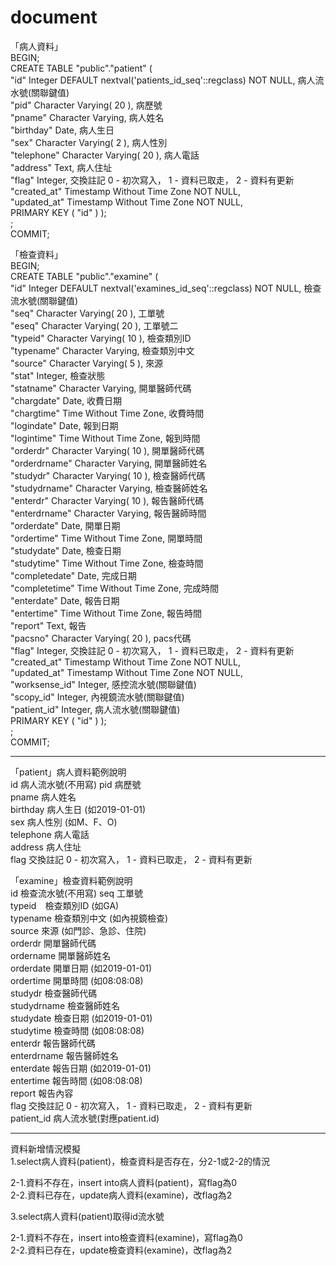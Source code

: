 # document
「病人資料」  
BEGIN;  
CREATE TABLE "public"."patient" (  
	"id" Integer DEFAULT nextval('patients_id_seq'::regclass) NOT NULL, 病人流水號(關聯鍵值)  
	"pid" Character Varying( 20 ), 病歷號  
	"pname" Character Varying, 病人姓名  
	"birthday" Date, 病人生日  
	"sex" Character Varying( 2 ), 病人性別  
	"telephone" Character Varying( 20 ), 病人電話   
	"address" Text, 病人住址  
	"flag" Integer, 交換註記 0 - 初次寫入， 1 - 資料已取走， 2 - 資料有更新  
	"created_at" Timestamp Without Time Zone NOT NULL,  
	"updated_at" Timestamp Without Time Zone NOT NULL,  
	PRIMARY KEY ( "id" ) );  
 ;   
COMMIT;  



「檢查資料」  
BEGIN;  
CREATE TABLE "public"."examine" (  
	"id" Integer DEFAULT nextval('examines_id_seq'::regclass) NOT NULL,  檢查流水號(關聯鍵值)  
	"seq" Character Varying( 20 ), 工單號  
	"eseq" Character Varying( 20 ), 工單號二  
	"typeid" Character Varying( 10 ), 檢查類別ID  
	"typename" Character Varying, 檢查類別中文  
	"source" Character Varying( 5 ), 來源  
	"stat" Integer, 檢查狀態  
	"statname" Character Varying, 開單醫師代碼  
	"chargdate" Date, 收費日期  
	"chargtime" Time Without Time Zone, 收費時間  
	"logindate" Date, 報到日期  
	"logintime" Time Without Time Zone, 報到時間  
	"orderdr" Character Varying( 10 ), 開單醫師代碼  
	"orderdrname" Character Varying, 開單醫師姓名  
	"studydr" Character Varying( 10 ), 檢查醫師代碼  
	"studydrname" Character Varying, 檢查醫師姓名  
	"enterdr" Character Varying( 10 ), 報告醫師代碼  
	"enterdrname" Character Varying, 報告醫師時間  
	"orderdate" Date, 開單日期  
	"ordertime" Time Without Time Zone, 開單時間  
	"studydate" Date, 檢查日期  
	"studytime" Time Without Time Zone, 檢查時間  
	"completedate" Date, 完成日期  
	"completetime" Time Without Time Zone, 完成時間  
	"enterdate" Date, 報告日期  
	"entertime" Time Without Time Zone, 報告時間  
	"report" Text, 報告  
	"pacsno" Character Varying( 20 ), pacs代碼  
	"flag" Integer, 交換註記 0 - 初次寫入， 1 - 資料已取走， 2 - 資料有更新  
	"created_at" Timestamp Without Time Zone NOT NULL,  
	"updated_at" Timestamp Without Time Zone NOT NULL,  
	"worksense_id" Integer, 感控流水號(關聯鍵值)  
	"scopy_id" Integer, 內視鏡流水號(關聯鍵值)  
	"patient_id" Integer, 病人流水號(關聯鍵值)  
	PRIMARY KEY ( "id" ) );  
 ;  
COMMIT;  



----------------------------------------------------------  
「patient」病人資料範例說明   
id 病人流水號(不用寫)
pid 病歷號  
pname 病人姓名  
birthday 病人生日 (如2019-01-01)   
sex 病人性別  (如M、F、O)   
telephone 病人電話  
address 病人住址  
flag 交換註記 0 - 初次寫入， 1 - 資料已取走， 2 - 資料有更新  
  
「examine」檢查資料範例說明  
id 檢查流水號(不用寫)
seq 工單號  
typeid　檢查類別ID (如GA)  
typename 檢查類別中文 (如內視鏡檢查)    
source 來源 (如門診、急診、住院)  
orderdr 開單醫師代碼  
ordername 開單醫師姓名  
orderdate 開單日期 (如2019-01-01)   
ordertime 開單時間 (如08:08:08)   
studydr 檢查醫師代碼  
studydrname 檢查醫師姓名  
studydate 檢查日期 (如2019-01-01)   
studytime 檢查時間 (如08:08:08)   
enterdr 報告醫師代碼  
enterdrname 報告醫師姓名  
enterdate 報告日期 (如2019-01-01)    
entertime 報告時間 (如08:08:08)    
report 報告內容  
flag 交換註記 0 - 初次寫入， 1 - 資料已取走， 2 - 資料有更新   
patient_id 病人流水號(對應patient.id)  
  
----------------------------------------------------------  
資料新增情況模擬  
1.select病人資料(patient)，檢查資料是否存在，分2-1或2-2的情況  
  
2-1.資料不存在，insert into病人資料(patient)，寫flag為0  
2-2.資料已存在，update病人資料(examine)，改flag為2  
  
3.select病人資料(patient)取得id流水號  
  
2-1.資料不存在，insert into檢查資料(examine)，寫flag為0  
2-2.資料已存在，update檢查資料(examine)，改flag為2  
